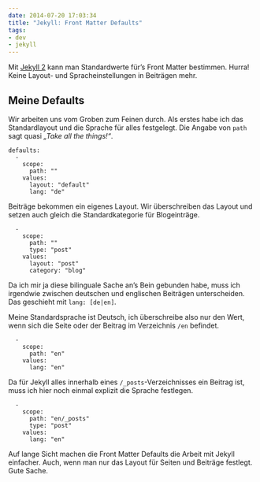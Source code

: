 ```yaml
---
date: 2014-07-20 17:03:34
title: "Jekyll: Front Matter Defaults"
tags:
- dev
- jekyll
---
```

Mit [Jekyll 2](http://jekyllrb.com/news/2014/05/06/jekyll-turns-2-0-0/) kann man Standardwerte für’s Front Matter bestimmen. Hurra! Keine Layout- und Spracheinstellungen in Beiträgen mehr.

## Meine Defaults

Wir arbeiten uns vom Groben zum Feinen durch. Als erstes habe ich das Standardlayout und die Sprache für alles festgelegt. Die Angabe von `path` sagt quasi _„Take all the things!“_.

```
defaults:
  -
    scope:
      path: ""
    values:
      layout: "default"
      lang: "de"
```

Beiträge bekommen ein eigenes Layout. Wir überschreiben das Layout und setzen auch gleich die Standardkategorie für Blogeinträge.

```
  -
    scope:
      path: ""
      type: "post"
    values:
      layout: "post"
      category: "blog"
```

Da ich mir ja diese bilinguale Sache an’s Bein gebunden habe, muss ich irgendwie zwischen deutschen und englischen Beiträgen unterscheiden. Das geschieht mit `lang: [de|en]`.

Meine Standardsprache ist Deutsch, ich überschreibe also nur den Wert, wenn sich die Seite oder der Beitrag im Verzeichnis `/en` befindet.

```
  -
    scope:
      path: "en"
    values:
      lang: "en"
```

Da für Jekyll alles innerhalb eines `/_posts`-Verzeichnisses ein Beitrag ist, muss ich hier noch einmal explizit die Sprache festlegen.

```
  -
    scope:
      path: "en/_posts"
      type: "post"
    values:
      lang: "en"
```

Auf lange Sicht machen die Front Matter Defaults die Arbeit mit Jekyll einfacher. Auch, wenn man nur das Layout für Seiten und Beiträge festlegt. Gute Sache.
